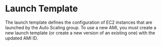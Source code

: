 # Launch Template

The launch template defines the configuration of EC2 instances that are launched by the Auto Scaling group. To use a new AMI, you must create a new launch template (or create a new version of an existing one) with the updated AMI ID.